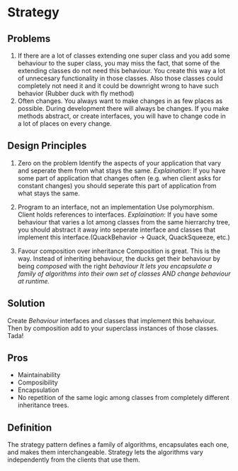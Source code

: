 # Strategy

## Problems

1. If there are a lot of classes extending one super class and you add some behaviour to the super class, you may miss the fact, that some of the extending classes do not need this behaviour. You create this way a lot of unnecesary functionality in those classes.
   Also those classes could completely not need it and it could be downright wrong to have such behavior (Rubber duck with fly method)
2. Often changes. You always want to make changes in as few places as possible. During development there will always be changes. If you make methods abstract, or create interfaces, you will have to change code in a lot of places on every change.

## Design Principles

1. Zero on the problem
   Identify the aspects of your application that vary and seperate them from what stays the same.
   _Explaination_:
   If you have some part of application that changes often (e.g. when client asks for constant changes) you should seperate this part of application from what stays the same.

2. Program to an interface, not an implementation
   Use polymorphism. Client holds references to interfaces.
   _Explaination_:
   If you have some behaviour that varies a lot among classes from the same hierrarchy tree, you should abstract it away into seperate interface and classes that implement this interface.(QuackBehavior -> Quack, QuackSqueeze, etc.)

3. Favour composition over inheritance
   Composition is great. This is the way.
   Instead of inheriting behaviour, the ducks get their behaviour by being _composed_ with the right _behaviour_
   _It lets you encapsulate a family of algorithms into their own set of classes AND change behaviour at runtime._

## Solution

Create _Behaviour_ interfaces and classes that implement this behaviour. Then by composition add to your superclass instances of those classes. Tada!

## Pros

- Maintainability
- Composibility
- Encapsulation
- No repetition of the same logic among classes from completely different inheritance trees.

## Definition

The strategy pattern defines a family of algorithms, encapsulates each one, and makes them interchangeable.
Strategy lets the algorithms vary independently from the clients that use them.
